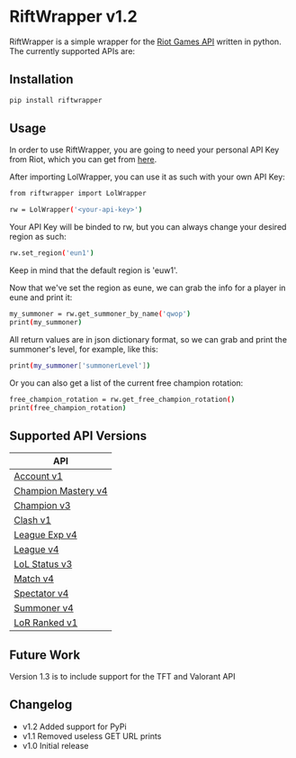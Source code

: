 # RiftWrapper v1.2

RiftWrapper is a simple wrapper for the [Riot Games API](https://developer.riotgames.com/docs/portal) written in python. The currently supported APIs are:

## Installation

```sh
pip install riftwrapper
```

## Usage

In order to use RiftWrapper, you are going to need your personal API Key from Riot, which you can get from [here](https://developer.riotgames.com/).

After importing LolWrapper, you can use it as such with your own API Key:
```sh
from riftwrapper import LolWrapper

rw = LolWrapper('<your-api-key>')
```

Your API Key will be binded to rw, but you can always change your desired region as such:

```sh
rw.set_region('eun1')
```

Keep in mind that the default region is 'euw1'.

Now that we've set the region as eune, we can grab the info for a player in eune and print it:

```sh
my_summoner = rw.get_summoner_by_name('qwop')
print(my_summoner)
```

All return values are in json dictionary format, so we can grab and print the summoner's level, for example, like this:

```sh
print(my_summoner['summonerLevel'])
```

Or you can also get a list of the current free champion rotation:

```sh
free_champion_rotation = rw.get_free_champion_rotation()
print(free_champion_rotation)
```

## Supported API Versions

| API |
| ------ |
| [Account v1](https://developer.riotgames.com/apis#account-v1) |
| [Champion Mastery v4](https://developer.riotgames.com/apis#champion-mastery-v4) |
| [Champion v3](https://developer.riotgames.com/apis#champion-v3) |
| [Clash v1](https://developer.riotgames.com/apis#clash-v1) |
| [League Exp v4](https://developer.riotgames.com/apis#league-exp-v4) |
| [League v4](https://developer.riotgames.com/apis#league-v4) |
| [LoL Status v3](https://developer.riotgames.com/apis#lol-status-v3) |
| [Match v4](https://developer.riotgames.com/apis#match-v4) |
| [Spectator v4](https://developer.riotgames.com/apis#spectator-v4) |
| [Summoner v4](https://developer.riotgames.com/apis#summoner-v4) |
| [LoR Ranked v1](https://developer.riotgames.com/apis#lor-ranked-v1) |

## Future Work

Version 1.3 is to include support for the TFT and Valorant API

## Changelog

  - v1.2 Added support for PyPi
  - v1.1 Removed useless GET URL prints
  - v1.0 Initial release
